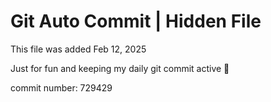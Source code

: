 # Git Auto Commit | Hidden File

This file was added Feb 12, 2025

Just for fun and keeping my daily git commit active 🤪

commit number: 729429
